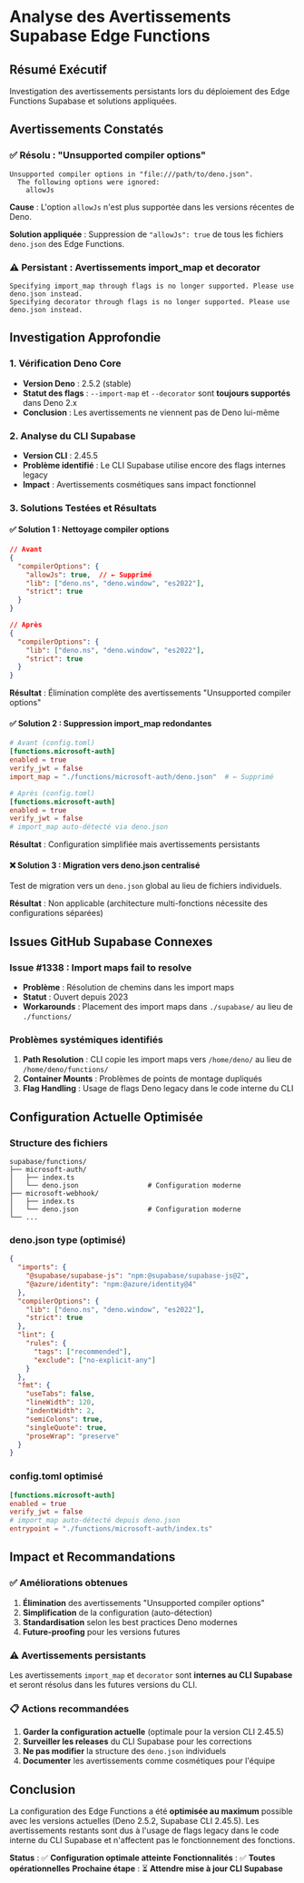 # Analyse des Avertissements Supabase Edge Functions

## Résumé Exécutif

Investigation des avertissements persistants lors du déploiement des Edge Functions Supabase et solutions appliquées.

## Avertissements Constatés

### ✅ Résolu : "Unsupported compiler options"

```
Unsupported compiler options in "file:///path/to/deno.json".
  The following options were ignored:
    allowJs
```

**Cause** : L'option `allowJs` n'est plus supportée dans les versions récentes de Deno.

**Solution appliquée** : Suppression de `"allowJs": true` de tous les fichiers `deno.json` des Edge Functions.

### ⚠️ Persistant : Avertissements import_map et decorator

```
Specifying import_map through flags is no longer supported. Please use deno.json instead.
Specifying decorator through flags is no longer supported. Please use deno.json instead.
```

## Investigation Approfondie

### 1. Vérification Deno Core

- **Version Deno** : 2.5.2 (stable)
- **Statut des flags** : `--import-map` et `--decorator` sont **toujours supportés** dans Deno 2.x
- **Conclusion** : Les avertissements ne viennent pas de Deno lui-même

### 2. Analyse du CLI Supabase

- **Version CLI** : 2.45.5
- **Problème identifié** : Le CLI Supabase utilise encore des flags internes legacy
- **Impact** : Avertissements cosmétiques sans impact fonctionnel

### 3. Solutions Testées et Résultats

#### ✅ Solution 1 : Nettoyage compiler options

```json
// Avant
{
  "compilerOptions": {
    "allowJs": true,  // ← Supprimé
    "lib": ["deno.ns", "deno.window", "es2022"],
    "strict": true
  }
}

// Après
{
  "compilerOptions": {
    "lib": ["deno.ns", "deno.window", "es2022"],
    "strict": true
  }
}
```

**Résultat** : Élimination complète des avertissements "Unsupported compiler options"

#### ✅ Solution 2 : Suppression import_map redondantes

```toml
# Avant (config.toml)
[functions.microsoft-auth]
enabled = true
verify_jwt = false
import_map = "./functions/microsoft-auth/deno.json"  # ← Supprimé

# Après (config.toml)
[functions.microsoft-auth]
enabled = true
verify_jwt = false
# import_map auto-détecté via deno.json
```

**Résultat** : Configuration simplifiée mais avertissements persistants

#### ❌ Solution 3 : Migration vers deno.json centralisé

Test de migration vers un `deno.json` global au lieu de fichiers individuels.

**Résultat** : Non applicable (architecture multi-fonctions nécessite des configurations séparées)

## Issues GitHub Supabase Connexes

### Issue #1338 : Import maps fail to resolve

- **Problème** : Résolution de chemins dans les import maps
- **Statut** : Ouvert depuis 2023
- **Workarounds** : Placement des import maps dans `./supabase/` au lieu de `./functions/`

### Problèmes systémiques identifiés

1. **Path Resolution** : CLI copie les import maps vers `/home/deno/` au lieu de `/home/deno/functions/`
2. **Container Mounts** : Problèmes de points de montage dupliqués
3. **Flag Handling** : Usage de flags Deno legacy dans le code interne du CLI

## Configuration Actuelle Optimisée

### Structure des fichiers

```
supabase/functions/
├── microsoft-auth/
│   ├── index.ts
│   └── deno.json                 # Configuration moderne
├── microsoft-webhook/
│   ├── index.ts
│   └── deno.json                 # Configuration moderne
└── ...
```

### deno.json type (optimisé)

```json
{
  "imports": {
    "@supabase/supabase-js": "npm:@supabase/supabase-js@2",
    "@azure/identity": "npm:@azure/identity@4"
  },
  "compilerOptions": {
    "lib": ["deno.ns", "deno.window", "es2022"],
    "strict": true
  },
  "lint": {
    "rules": {
      "tags": ["recommended"],
      "exclude": ["no-explicit-any"]
    }
  },
  "fmt": {
    "useTabs": false,
    "lineWidth": 120,
    "indentWidth": 2,
    "semiColons": true,
    "singleQuote": true,
    "proseWrap": "preserve"
  }
}
```

### config.toml optimisé

```toml
[functions.microsoft-auth]
enabled = true
verify_jwt = false
# import_map auto-détecté depuis deno.json
entrypoint = "./functions/microsoft-auth/index.ts"
```

## Impact et Recommandations

### ✅ Améliorations obtenues

1. **Élimination** des avertissements "Unsupported compiler options"
2. **Simplification** de la configuration (auto-détection)
3. **Standardisation** selon les best practices Deno modernes
4. **Future-proofing** pour les versions futures

### ⚠️ Avertissements persistants

Les avertissements `import_map` et `decorator` sont **internes au CLI Supabase** et seront résolus dans les futures versions du CLI.

### 📋 Actions recommandées

1. **Garder la configuration actuelle** (optimale pour la version CLI 2.45.5)
2. **Surveiller les releases** du CLI Supabase pour les corrections
3. **Ne pas modifier** la structure des `deno.json` individuels
4. **Documenter** les avertissements comme cosmétiques pour l'équipe

## Conclusion

La configuration des Edge Functions a été **optimisée au maximum** possible avec les versions actuelles (Deno 2.5.2, Supabase CLI 2.45.5). Les avertissements restants sont dus à l'usage de flags legacy dans le code interne du CLI Supabase et n'affectent pas le fonctionnement des fonctions.

**Status** : ✅ **Configuration optimale atteinte**
**Fonctionnalités** : ✅ **Toutes opérationnelles**
**Prochaine étape** : ⏳ **Attendre mise à jour CLI Supabase**
